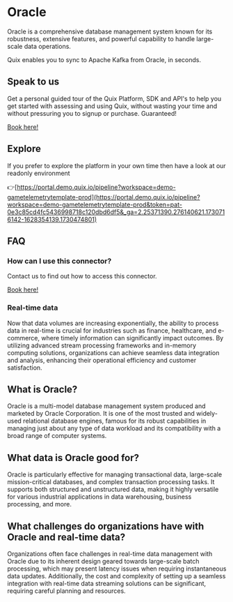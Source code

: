 <!--[tech-name]-->
# Oracle

<!--[blurb-about-tech]-->
Oracle is a comprehensive database management system known for its robustness, extensive features, and powerful capability to handle large-scale data operations.

Quix enables you to sync to Apache Kafka <span id="to_or_from">from</span> <span id="techname">Oracle</span>, in seconds.

## Speak to us

Get a personal guided tour of the Quix Platform, SDK and API's to help you get started with assessing and using Quix, without wasting your time and without pressuring you to signup or purchase. Guaranteed!

[Book here!](https://share.hsforms.com/1iW0TmZzKQMChk0lxd_tGiw4yjw2?__hstc=175542013.19c333c2ae8002be5fbc6a17a447e442.1730474801833.1730474801833.1730716142494.2&__hssc=175542013.2.1730716142494&__hsfp=3927774151)

## Explore

If you prefer to explore the platform in your own time then have a look at our readonly environment

👉[https://portal.demo.quix.io/pipeline?workspace=demo-gametelemetrytemplate-prod](https://portal.demo.quix.io/pipeline?workspace=demo-gametelemetrytemplate-prod&token=pat-0e3c85cd4fc5436998718c120dbd6df5&_ga=2.25371390.276140621.1730716142-1628354139.1730474801)

## FAQ 

### How can I use this connector?

Contact us to find out how to access this connector.

[Book here!](https://share.hsforms.com/1iW0TmZzKQMChk0lxd_tGiw4yjw2?__hstc=175542013.19c333c2ae8002be5fbc6a17a447e442.1730474801833.1730474801833.1730716142494.2&__hssc=175542013.2.1730716142494&__hsfp=3927774151)

### Real-time data

Now that data volumes are increasing exponentially, the ability to process data in real-time is crucial for industries such as finance, healthcare, and e-commerce, where timely information can significantly impact outcomes. By utilizing advanced stream processing frameworks and in-memory computing solutions, organizations can achieve seamless data integration and analysis, enhancing their operational efficiency and customer satisfaction.

## What is <span id="techname">Oracle</span>?

<!--[tech-seo-text]-->
Oracle is a multi-model database management system produced and marketed by Oracle Corporation. It is one of the most trusted and widely-used relational database engines, famous for its robust capabilities in managing just about any type of data workload and its compatibility with a broad range of computer systems.

## What data is <span id="techname">Oracle</span> good for?

Oracle is particularly effective for managing transactional data, large-scale mission-critical databases, and complex transaction processing tasks. It supports both structured and unstructured data, making it highly versatile for various industrial applications in data warehousing, business processing, and more.

## What challenges do organizations have with <span id="techname">Oracle</span> and real-time data?

<!--[tech-challenges-seo-text]-->
Organizations often face challenges in real-time data management with Oracle due to its inherent design geared towards large-scale batch processing, which may present latency issues when requiring instantaneous data updates. Additionally, the cost and complexity of setting up a seamless integration with real-time data streaming solutions can be significant, requiring careful planning and resources.